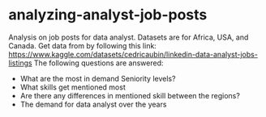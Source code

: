 # analyzing-analyst-job-posts
Analysis on job posts for data analyst. Datasets are for Africa, USA, and Canada. Get data from by following this link: https://www.kaggle.com/datasets/cedricaubin/linkedin-data-analyst-jobs-listings
The following questions are answered:
* What are the most in demand Seniority levels?
* What skills get mentioned most
* Are there any differences in mentioned skill between the regions?
* The demand for data analyst over the years
